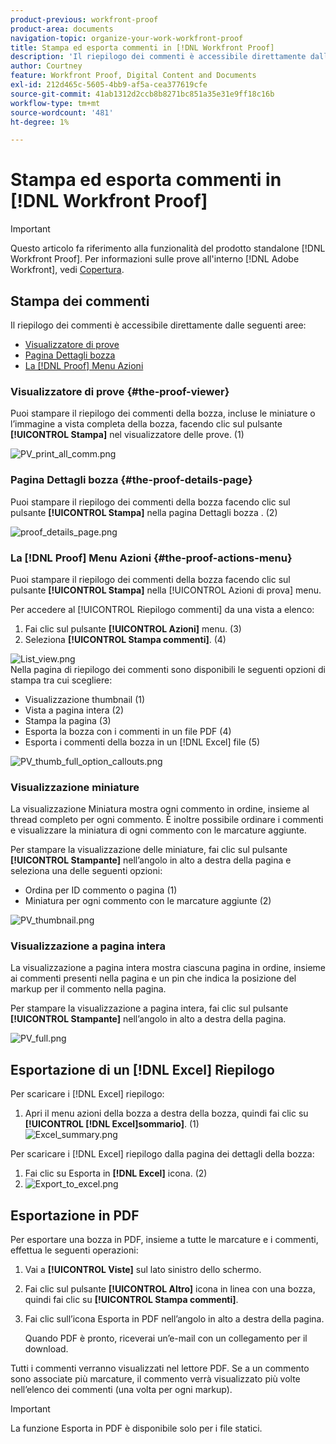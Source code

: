 ```yaml
---
product-previous: workfront-proof
product-area: documents
navigation-topic: organize-your-work-workfront-proof
title: Stampa ed esporta commenti in [!DNL Workfront Proof]
description: 'Il riepilogo dei commenti è accessibile direttamente dalle seguenti aree: EDIT ME.'
author: Courtney
feature: Workfront Proof, Digital Content and Documents
exl-id: 212d465c-5605-4bb9-af5a-cea377619cfe
source-git-commit: 41ab1312d2ccb8b8271bc851a35e31e9ff18c16b
workflow-type: tm+mt
source-wordcount: '481'
ht-degree: 1%

---
```


# Stampa ed esporta commenti in [!DNL Workfront Proof]

>[!IMPORTANT]
>
>Questo articolo fa riferimento alla funzionalità del prodotto standalone [!DNL Workfront Proof]. Per informazioni sulle prove all&#39;interno [!DNL Adobe Workfront], vedi [Copertura](../../../review-and-approve-work/proofing/proofing.md).

## Stampa dei commenti

Il riepilogo dei commenti è accessibile direttamente dalle seguenti aree:

* [Visualizzatore di prove](#the-proof-viewer)
* [Pagina Dettagli bozza](#the-proof-details-page)
* [La [!DNL Proof] Menu Azioni](#the-proof-actions-menu)

### Visualizzatore di prove {#the-proof-viewer}

Puoi stampare il riepilogo dei commenti della bozza, incluse le miniature o l’immagine a vista completa della bozza, facendo clic sul pulsante **[!UICONTROL Stampa]** nel visualizzatore delle prove. (1)

![PV_print_all_comm.png](assets/pv-print-all-comm-350x158.png)

### Pagina Dettagli bozza {#the-proof-details-page}

Puoi stampare il riepilogo dei commenti della bozza facendo clic sul pulsante **[!UICONTROL Stampa]** nella pagina Dettagli bozza . (2)

![proof_details_page.png](assets/proof-details-page-350x231.png)

### La [!DNL Proof] Menu Azioni {#the-proof-actions-menu}

Puoi stampare il riepilogo dei commenti della bozza facendo clic sul pulsante **[!UICONTROL Stampa]** nella [!UICONTROL Azioni di prova] menu.

Per accedere al [!UICONTROL Riepilogo commenti] da una vista a elenco:

1. Fai clic sul pulsante **[!UICONTROL Azioni]** menu. (3)
1. Seleziona **[!UICONTROL Stampa commenti]**. (4)

![List_view.png](assets/list-view-350x155.png)\
Nella pagina di riepilogo dei commenti sono disponibili le seguenti opzioni di stampa tra cui scegliere:

* Visualizzazione thumbnail (1)
* Vista a pagina intera (2)
* Stampa la pagina (3)
* Esporta la bozza con i commenti in un file PDF (4)
* Esporta i commenti della bozza in un [!DNL Excel] file (5)

![PV_thumb_full_option_callouts.png](assets/pv-thumb-full-option-callouts-350x154.png)

### Visualizzazione miniature

La visualizzazione Miniatura mostra ogni commento in ordine, insieme al thread completo per ogni commento. È inoltre possibile ordinare i commenti e visualizzare la miniatura di ogni commento con le marcature aggiunte.

Per stampare la visualizzazione delle miniature, fai clic sul pulsante **[!UICONTROL Stampante]** nell’angolo in alto a destra della pagina e seleziona una delle seguenti opzioni:

* Ordina per ID commento o pagina (1)
* Miniatura per ogni commento con le marcature aggiunte (2)

![PV_thumbnail.png](assets/pv-thumbnail-350x290.png)

### Visualizzazione a pagina intera

La visualizzazione a pagina intera mostra ciascuna pagina in ordine, insieme ai commenti presenti nella pagina e un pin che indica la posizione del markup per il commento nella pagina.

Per stampare la visualizzazione a pagina intera, fai clic sul pulsante **[!UICONTROL Stampante]** nell’angolo in alto a destra della pagina.

![PV_full.png](assets/pv-full-350x347.png)

## Esportazione di un [!DNL Excel] Riepilogo

Per scaricare i [!DNL Excel] riepilogo:

1. Apri il menu azioni della bozza a destra della bozza, quindi fai clic su **[!UICONTROL [!DNL Excel]sommario]**. (1)\
   ![Excel_summary.png](assets/excel-summary-350x450.png)

Per scaricare i [!DNL Excel] riepilogo dalla pagina dei dettagli della bozza:

1. Fai clic su Esporta in **[!DNL Excel]** icona. (2)
1. ![Export_to_excel.png](assets/export-to-excel-350x185.png)

## Esportazione in PDF

Per esportare una bozza in PDF, insieme a tutte le marcature e i commenti, effettua le seguenti operazioni:

1. Vai a **[!UICONTROL Viste]** sul lato sinistro dello schermo.
1. Fai clic sul pulsante **[!UICONTROL Altro]** icona in linea con una bozza, quindi fai clic su **[!UICONTROL Stampa commenti]**.

1. Fai clic sull’icona Esporta in PDF nell’angolo in alto a destra della pagina.

   Quando PDF è pronto, riceverai un’e-mail con un collegamento per il download.

Tutti i commenti verranno visualizzati nel lettore PDF. Se a un commento sono associate più marcature, il commento verrà visualizzato più volte nell’elenco dei commenti (una volta per ogni markup).

>[!IMPORTANT]
>
>La funzione Esporta in PDF è disponibile solo per i file statici.
